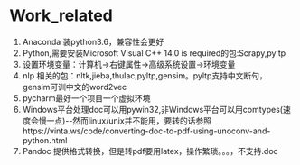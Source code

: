 # Work_related

1. Anaconda 装python3.6，兼容性会更好
2. Python,需要安装Microsoft Visual C++ 14.0 is required的包:Scrapy,pyltp
3. 设置环境变量：计算机->右键属性->高级系统设置->环境变量
4. nlp 相关的包：nltk,jieba,thulac,pyltp,gensim。pyltp支持中文断句，gensim可训中文的word2vec
5. pycharm最好一个项目一个虚拟环境
6. Windows平台处理doc可以用pywin32,非Windows平台可以用comtypes(速度会慢一点)--然而linux/unix并不能用，要转的话参照https://vinta.ws/code/converting-doc-to-pdf-using-unoconv-and-python.html
7. Pandoc 提供格式转换，但是转pdf要用latex，操作繁琐。。。，不支持.doc
